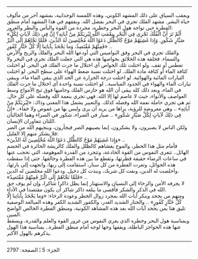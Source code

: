 ------------------------------------------------------------------------

ويعقب السياق على ذلك المشهد الكوني، وهذه اللمسة الوجدانية، بمشهد آخر من
مألوف حياة البشر. مشهد الفلك تجري في البحر بفضل الله. ويقفهم في هذا
المشهد أمام منطق الفطرة حين تواجه هول البحر وخطره، مجردة من القوة والبأس
والبطر والغرور:  
«أَلَمْ تَرَ أَنَّ الْفُلْكَ تَجْرِي فِي الْبَحْرِ بِنِعْمَتِ اللَّهِ لِيُرِيَكُمْ مِنْ آياتِهِ؟ إِنَّ فِي ذلِكَ
لَآياتٍ لِكُلِّ صَبَّارٍ شَكُورٍ. وَإِذا غَشِيَهُمْ مَوْجٌ كَالظُّلَلِ دَعَوُا اللَّهَ مُخْلِصِينَ لَهُ الدِّينَ،
فَلَمَّا نَجَّاهُمْ إِلَى الْبَرِّ فَمِنْهُمْ مُقْتَصِدٌ، وَما يَجْحَدُ بِآياتِنا إِلَّا كُلُّ خَتَّارٍ كَفُورٍ» ..  
والفلك تجري في البحر وفق النواميس التي أودعها الله البحر والفلك والريح
والأرض والسماء. فخلقة هذه الخلائق بخواصها هذه هي التي جعلت الفلك تجري في
البحر ولا تغطس أو تقف. ولو اختلت تلك الخواص أي اختلال ما جرت الفلك في
البحر. لو اختلت كثافة الماء أو كثافة مادة الفلك. لو اختلت نسبة ضغط
الهواء على سطح البحر. لو اختلت التيارات المائية والهوائية. لو اختلت درجة
الحرارة عن الحد الذي يبقي الماء ماء، ويبقي تيارات الماء والهواء في
الحدود المناسبة.. لو اختلت نسبة واحدة أي اختلال ما جرت الفلك في الماء،
وبعد ذلك كله يبقى أن الله هو حارس الفلك وحاميها فوق ثبج الأمواج وسط
العواصف والأنواء، حيث لا عاصم لها إلا الله. فهي تجري بنعمة الله وفضله
على كل حال. ثم هي تجري حاملة نعمة الله وفضله كذلك. والتعبير يشمل هذا
المعنى وذاك: «لِيُرِيَكُمْ مِنْ آياتِهِ» .. وهي معروضة للرؤية، يراها من يريد أن
يرى وليس بها من غموض ولا خفاء.. «إِنَّ فِي ذلِكَ لَآياتٍ لِكُلِّ صَبَّارٍ شَكُورٍ» .. صبار
في الضراء، شكور في السراء وهما الحالتان اللتان تتعاوران الإنسان.  
ولكن الناس لا يصبرون، ولا يشكرون، إنما يصيبهم الضر فيجأرون، وينجيهم الله
من الضر فلا يشكر منهم إلا القليل:  
«وَإِذا غَشِيَهُمْ مَوْجٌ كَالظُّلَلِ دَعَوُا اللَّهَ مُخْلِصِينَ لَهُ الدِّينَ» ..  
فأمام مثل هذا الخطر، والموج يغشاهم كالظلل والفلك كالريشة الحائرة في
الخضم الهائل.. تتعرى النفوس من القوة الخادعة، وتتجرد من القدرة الموهومة،
التي تحجب عنها في ساعات الرضاء حقيقة فطرتها، وتقطع ما بين هذه الفطرة
وخالقها. حتى إذا سقطت هذه الحوائل، وتعرت الفطرة من كل ستار، استقامت إلى
ربها، واتجهت إلى بارئها، وأخلصت له الدين، ونفت كل شريك، ونبذت كل دخيل.
ودعوا الله مخلصين له الدين.  
«فَلَمَّا نَجَّاهُمْ إِلَى الْبَرِّ فَمِنْهُمْ مُقْتَصِدٌ» ..  
لا يجرفه الأمن والرخاء إلى النسيان والاستهتار إنما يظل ذاكرا شاكرا، وإن
لم يوف حق الله في الذكر والشكر فأقصى ما يبلغه ذاكر شاكر أن يكون مقتصدا
في الأداء.  
ومنهم من يجحد وينكر آيات الله بمجرد زوال الخطر وعودة الرخاء: «وَما يَجْحَدُ
بِآياتِنا إِلَّا كُلُّ خَتَّارٍ كَفُورٍ» .. والختار الشديد الغدر، والكفور الشديد الكفر
وهذه المبالغة الوصفية تليق هنا بمن يجحد آيات الله بعد هذه المشاهد
الكونية، ومنطق الفطرة الخالص الواضح المبين.  
وبمناسبة هول البحر وخطره الذي يعري النفوس من غرور القوة والعلم والقدرة،
ويسقط عنها هذه الحواجز الباطلة، ويقفها وجها لوجه أمام منطق الفطرة..
بمناسبة هذا الهول يذكرهم بالهول الأكبر.

------------------------------------------------------------------------

الجزء: 5 ¦ الصفحة: 2797
